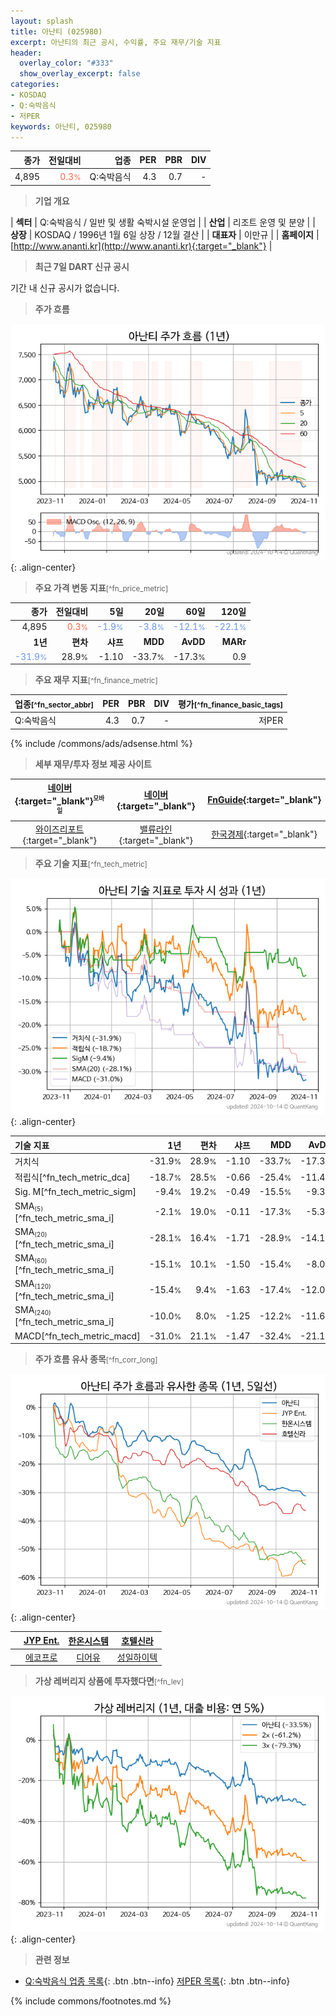 ```yaml
---
layout: splash
title: 아난티 (025980)
excerpt: 아난티의 최근 공시, 수익률, 주요 재무/기술 지표
header:
  overlay_color: "#333"
  show_overlay_excerpt: false
categories:
- KOSDAQ
- Q:숙박음식
- 저PER
keywords: 아난티, 025980
---
```


| **종가** | **전일대비** | **업종** | **PER** | **PBR** | **DIV** |
| -------: | -----------: | -------: | ------: | ------: | ------: |
| 4,895 | <span style="color: tomato">0.3<small>%</small></span> | Q:숙박음식 | 4.3 | 0.7 | - |

<!-- more -->


> **기업 개요**<a id="company"></a>

| <span style="white-space:nowrap;">**섹터**</span> | Q:숙박음식 / 일반 및 생활 숙박시설 운영업 |
| <span style="white-space:nowrap;">**산업**</span> | 리조트 운영 및 분양 |
| <span style="white-space:nowrap;">**상장**</span> | KOSDAQ / 1996년 1월 6일 상장 / 12월 결산 |
| <span style="white-space:nowrap;">**대표자**</span> | 이만규 |
| <span style="white-space:nowrap;">**홈페이지**</span> | [http://www.ananti.kr](http://www.ananti.kr){:target="_blank"} |


> **최근 7일 DART 신규 공시**<a id="dart"></a>

기간 내 신규 공시가 없습니다.


> **주가 흐름**<a id="price"></a>

![025980](/stock/images/025980.png){: .align-center}


> **주요 가격 변동 지표**<small>[^fn_price_metric]</small>

| **종가** | **전일대비** | **5일** | **20일** | **60일** | **120일** |
| -------: | -----------: | ------: | -------: | -------: | --------: |
| 4,895 | <span style="color: tomato">0.3<small>%</small></span> | <span style="color: cornflowerblue">-1.9<small>%</small></span> | <span style="color: cornflowerblue">-3.8<small>%</small></span> | <span style="color: cornflowerblue">-12.1<small>%</small></span> | <span style="color: cornflowerblue">-22.1<small>%</small></span> |
| **1년** | **편차** | **샤프** | **MDD** | **AvDD** | **MARr** |
| <span style="color: cornflowerblue">-31.9<small>%</small></span> | 28.9<small>%</small> | -1.10 | -33.7<small>%</small> | -17.3<small>%</small> | 0.9 |


> **주요 재무 지표**<small>[^fn_finance_metric]</small>

| **업종**<small>[^fn_sector_abbr]</small> | **PER** | **PBR** | **DIV** | **평가**<small>[^fn_finance_basic_tags]</small> |
| :--------------------------------------- | ------: | ------: | ------: | ----------------------------------------------: |
| Q:숙박음식 | 4.3 | 0.7 | - | 저PER |



{% include /commons/ads/adsense.html %}

> **세부 재무/투자 정보 제공 사이트**

| [네이버](https://m.stock.naver.com/domestic/stock/025980/finance/summary){:target="_blank"}<sup><small>모바일</small></sup> | [네이버](https://finance.naver.com/item/coinfo.naver?code=025980){:target="_blank"} | [FnGuide](https://comp.fnguide.com/SVO2/ASP/SVD_Invest.asp?gicode=A025980&MenuYn=Y){:target="_blank"} |
| :---: | :---: | :---: |
| [와이즈리포트](https://comp.wisereport.co.kr/company/c1040001.aspx?cmp_cd=025980){:target="_blank"} | [밸류라인](https://www.valueline.co.kr/finance/summary/025980){:target="_blank"} | [한국경제](https://markets.hankyung.com/stock/025980/financial-summary){:target="_blank"} |


> **주요 기술 지표**<small>[^fn_tech_metric]</small>


![025980](/stock/images/025980_tech.png){: .align-center}

| **기술 지표** | **1년** | **편차** | **샤프** | **MDD** | **AvDD** |
| :------------ | ------: | -----------: | -------: | ------: | -------: |
| 거치식 | -31.9<small>%</small> | 28.9<small>%</small> | -1.10 | -33.7<small>%</small> | -17.3<small>%</small> |
| 적립식[^fn_tech_metric_dca] | -18.7<small>%</small> | 28.5<small>%</small> | -0.66 | -25.4<small>%</small> | -11.4<small>%</small> |
| Sig. M[^fn_tech_metric_sigm] | -9.4<small>%</small> | 19.2<small>%</small> | -0.49 | -15.5<small>%</small> | -9.3<small>%</small> |
| SMA<small><sub>(5)</sub></small>[^fn_tech_metric_sma_i] | -2.1<small>%</small> | 19.0<small>%</small> | -0.11 | -17.3<small>%</small> | -5.3<small>%</small> |
| SMA<small><sub>(20)</sub></small>[^fn_tech_metric_sma_i] | -28.1<small>%</small> | 16.4<small>%</small> | -1.71 | -28.9<small>%</small> | -14.1<small>%</small> |
| SMA<small><sub>(60)</sub></small>[^fn_tech_metric_sma_i] | -15.1<small>%</small> | 10.1<small>%</small> | -1.50 | -15.4<small>%</small> | -8.0<small>%</small> |
| SMA<small><sub>(120)</sub></small>[^fn_tech_metric_sma_i] | -15.4<small>%</small> | 9.4<small>%</small> | -1.63 | -17.4<small>%</small> | -12.0<small>%</small> |
| SMA<small><sub>(240)</sub></small>[^fn_tech_metric_sma_i] | -10.0<small>%</small> | 8.0<small>%</small> | -1.25 | -12.2<small>%</small> | -11.6<small>%</small> |
| MACD[^fn_tech_metric_macd] | -31.0<small>%</small> | 21.1<small>%</small> | -1.47 | -32.4<small>%</small> | -21.1<small>%</small> |


> **주가 흐름 유사 종목**<a id="corr"></a><small>[^fn_corr_long]</small>

![025980](/stock/images/025980_corr.png){: .align-center}

|       | [JYP Ent.](/035900/) | [한온시스템](/018880/) | [호텔신라](/008770/) |
| :---: | :------------------------------------: | :------------------------------------: | :------------------------------------: |
|       | [에코프로](/086520/) | [디어유](/376300/) | [성일하이텍](/365340/) |


> **가상 레버리지 상품에 투자했다면**<a id="2x"></a><small>[^fn_lev]</small>

![025980](/stock/images/025980_2x.png){: .align-center}


> **관련 정보**

- [Q:숙박음식 업종 목록](/stats/sector/kosdaq_업종_숙박음식_종목/){: .btn .btn--info} [저PER 목록](/fn/fn_low_per/){: .btn .btn--info}

{% include commons/footnotes.md %}